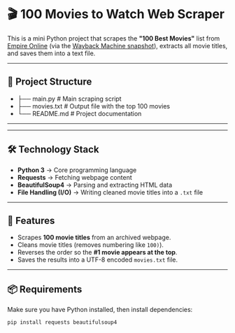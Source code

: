 # 🎬 100 Movies to Watch Web Scraper

This is a mini Python project that scrapes the **"100 Best Movies"** list from [Empire Online](https://www.empireonline.com/movies/features/best-movies-2/) (via the [Wayback Machine snapshot](https://web.archive.org/)), extracts all movie titles, and saves them into a text file.

---

## 📂 Project Structure
- ├── main.py # Main scraping script
- ├── movies.txt # Output file with the top 100 movies
- └── README.md # Project documentation
---



---

## 🛠️ Technology Stack
- **Python 3** → Core programming language  
- **Requests** → Fetching webpage content  
- **BeautifulSoup4** → Parsing and extracting HTML data  
- **File Handling (I/O)** → Writing cleaned movie titles into a `.txt` file  

---

## 🚀 Features
- Scrapes **100 movie titles** from an archived webpage.
- Cleans movie titles (removes numbering like `100)`).
- Reverses the order so the **#1 movie appears at the top**.
- Saves the results into a UTF-8 encoded `movies.txt` file.

---

## 📦 Requirements
Make sure you have Python installed, then install dependencies:

```bash
pip install requests beautifulsoup4


